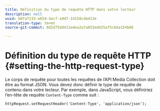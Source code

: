 ```yaml
---
title: Définition du type de requête HTTP dans votre lecteur
description: null
uuid: b8fa7233-e654-4acf-a9d7-14158cded13e
translation-type: tm+mt
source-git-commit: 0d2d75dd411edea2a7a853ed425af5c6da154b06

---
```



# Définition du type de requête HTTP {#setting-the-http-request-type}

Le corps de requête pour toutes les requêtes de l’API Media Collection doit être au format JSON. Vous devez donc définir le type de requête de contenu dans votre lecteur. Par exemple, dans JavaScript, vous définiriez l’en-tête de requête `Content-Type` comme suit :

```
httpRequest.setRequestHeader('Content-Type', 'application/json'); 
```

